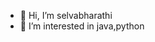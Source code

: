 - 👋 Hi, I’m selvabharathi
- 👀 I’m interested in java,python

<!---
selvabharathi5/selvabharathi5 is a ✨ special ✨ repository because its `README.md` (this file) appears on your GitHub profile.
You can click the Preview link to take a look at your changes.
--->
